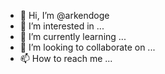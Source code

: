 - 👋 Hi, I’m @arkendoge
- 👀 I’m interested in ...
- 🌱 I’m currently learning ...
- 💞️ I’m looking to collaborate on ...
- 📫 How to reach me ...

<!---
arkendoge/arkendoge is a ✨ special ✨ repository because its `README.md` (this file) appears on your GitHub profile.
You can click the Preview link to take a look at your changes.
--->
